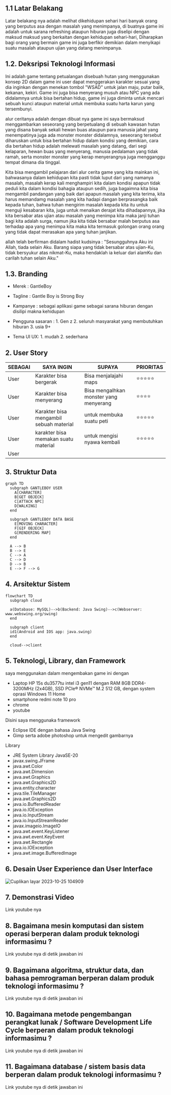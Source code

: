 ## 1.1 Latar Belakang
Latar belakang nya adalah melihat dikehidupan sehari hari banyak orang yang berputus asa dengan masalah yang menimpanya, di buatnya game ini adalah
untuk sarana refreshing ataupun hiburan juga diselipi dengan maksud maksud yang berkaitan dengan kehidupan sehari-hari,
Diharapkan bagi orang yang bermain game ini juga berfikir demikian dalam menyikapi suatu masalah ataupun ujian yang datang menimpanya.

## 1.2. Deksripsi Teknologi Informasi

  Ini adalah game tentang petualangan disebuah hutan yang menggunakan konsep 2D dalam game ini user dapat menggerakan karakter sesuai yang dia inginkan dengan menekan tombol "WSAD"
untuk jalan maju, putar balik, kekanan, kekiri. Game ini juga bisa menyerang musuh atau NPC yang ada didalamnya untuk bisa bertahan hidup, game ini juga diminta untuk mencari sebuah kunci
ataupun material untuk membuka suatu harta karun yang tersembunyi.

alur ceritanya adalah 
dengan dibuat nya game ini saya bermaksud menggambarkan seseorang yang berpetualang di sebuah kawasan hutan yang disana banyak sekali hewan buas ataupun para manusia jahat yang menempatinya
juga ada monster monster didalamnya, seseorang tersebut diharuskan untuk bisa bertahan hidup dalam kondisi yang demikian, cara dia bertahan hidup adalah melewati masalah yang datang,
dari segi kelaparan, hewan buas yang menyerang, manusia pedalaman yang tidak ramah, serta monster monster yang kerap menyerangnya juga mengganggu tempat dimana dia tinggal.

  Kita bisa mengambil pelajaran dari alur cerita game yang kita mainkan ini, bahwasanya dalam kehidupan kita pasti tidak luput dari yang namanya masalah, masalah kerap kali menghampiri kita
dalam kondisi apapun tidak peduli kita dalam kondisi bahagia ataupun sedih, juga bagaimna kita bisa mengambil pandangan yang baik dari apapun masalah yang kita terima, kita harus memandamg
masalah yang kita hadapi dangan berprasangka baik kepada tuhan, bahwa tuhan mengirim masalah kepada kita itu untuk menguji kesabaran kita, juga untuk menaikan derajat kita dihadapannya,
jika kita bersabar atas ujian atau masalah yang menimpa kita maka janji tuhan bagi kita adalah surga, namun jika kita tidak bersabar malah berputus asa terhadap apa yang menimpa kita maka
kita termasuk golongan orang orang yang tidak dapat merasakan apa yang tuhan janjikan.

allah telah berfirman didalam hadist kudsinya : 
                                                "Sesungguhnya Aku ini Allah, tiada selain Aku. Barang siapa yang tidak bersabar atas ujian-Ku, tidak bersyukur                                                  atas nikmat-Ku,
                                                 maka hendaklah ia keluar dari alamKu dan carilah tuhan selain Aku."


## 1.3. Branding

- Merek : GantleBoy
- Tagline : Gantle Boy is Strong Boy
- Kampanye : sebagai aplikasi game sebagai sarana hiburan dengan disilipi makna kehidupan
- Pengguna sasaran :
                1. Gen z
                2. seluruh masyarakat yang membutuhkan hiburan
                3. usia 9+
               
- Tema UI UX:
                1. mudah
                2. sederhana

## 2. User Story

SEBAGAI | SAYA INGIN | SUPAYA | PRIORITAS
---|---|---|---
User | Karakter bisa bergerak | Bisa menjalajahi maps  | ⭐⭐⭐⭐⭐
User | Karakter bisa menyerang | Bisa mengalhkan monster yang menyerang | ⭐⭐⭐⭐
User | Karakter bisa mengambil sebuah material | untuk membuka suatu peti | ⭐⭐⭐⭐⭐
User | karakter bisa memakan suatu material | untuk mengisi nyawa kembali | ⭐⭐⭐⭐⭐
User | 

## 3. Struktur Data

```mermaid
graph TD
  subgraph GANTLEBOY USER
    A[CHARACTER]
    B[GET OBJECK]
    C[ATTACK NPC]
    D[WALKING]
  end

  subgraph GANTLEBOY DATA BASE
    E[MOVING CHARACTER]
    F[GIF OBJECK]
    G[RENDERING MAP]
  end

  A --> B
  B --> E
  C --> A
  C --> D
  D --> B
  E --> F --> G

```

    
## 4. Arsitektur Sistem
```mermaid
flowchart TD
  subgraph cloud

  a(Database: MySQL)-->b(Backend: Java Swing)-->c(Webserver: www.webswing.org/swing)
  end

  subgraph client
  id1(Android and IOS app: java.swing)
  end

  cloud-->client

```

## 5. Teknologi, Library, dan Framework

saya menggunakan dalam mengembakan game ini dengan
- Laptop HP 15s du3577tu intel i3 gen11 dengan RAM 8GB DDR4-3200MHz (2x4GB), SSD PCIe® NVMe™ M.2 512 GB, dengan system oprasi Windows 11 Home
- smartphone redmi note 10 pro
- chrome
- youtube
  
Disini saya menggunaka framework
- Eclipse IDE dengan bahasa Java Swing
- Gimp serta adobe photoshop untuk mengedit gambarnya

Library
- JRE System Library JavaSE-20
- javax.swing.JFrame
- java.awt.Color
- java.awt.Dimension
- java.awt.Graphics
- java.awt.Graphics2D
- java.entity.character
- java.tile.TileManager
- java.awt.Graphics2D
- java.io.BufferedReader
- java.io.IOException
- java.io.InputStream
- java.io.InputStreamReader
- javax.imageio.ImageIO
- java.awt.event.KeyListener
- java.awt.event.KeyEvent
- java.awt.Rectangle
- java.io.IOException
- java.awt.image.BufferedImage



## 6. Desain User Experience dan User Interface
 
![Cuplikan layar 2023-10-25 104909](https://github.com/ikhsanhazamy/GantleBoy/assets/144709114/0154e15d-05a7-4820-ae14-83b8f9cd637c)


## 7. Demonstrasi Video

Link youtube nya

## 8. Bagaimana mesin komputasi dan sistem operasi berperan dalam produk teknologi informasimu ?

Link youtube nya di detik jawaban ini

## 9. Bagaimana algoritma, struktur data, dan bahasa pemrograman berperan dalam produk teknologi informasimu ?

Link youtube nya di detik jawaban ini

## 10. Bagaimana metode pengembangan perangkat lunak / Software Development Life Cycle berperan dalam produk teknologi informasimu ?

Link youtube nya di detik jawaban ini

## 11. Bagaimana database / sistem basis data berperan dalam produk teknologi informasimu ?

Link youtube nya di detik jawaban ini
